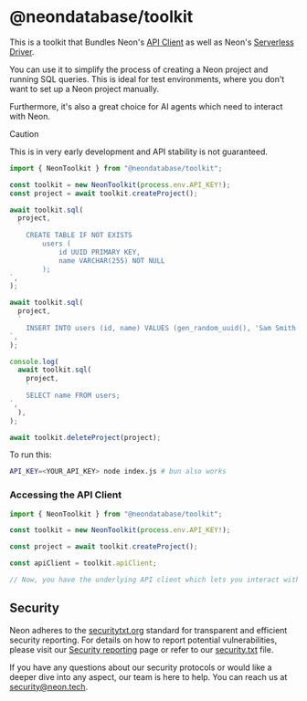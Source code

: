# @neondatabase/toolkit

This is a toolkit that Bundles Neon's [API Client](https://www.npmjs.com/package/@neondatabase/api-client) as well as Neon's [Serverless Driver](https://github.com/neondatabase/serverless).

You can use it to simplify the process of creating a Neon project and running SQL queries. This is ideal for test environments, where you don't want to set up a Neon project manually.

Furthermore, it's also a great choice for AI agents which need to interact with Neon.

> [!CAUTION]
> This is in very early development and API stability is not guaranteed.

```typescript
import { NeonToolkit } from "@neondatabase/toolkit";

const toolkit = new NeonToolkit(process.env.API_KEY!);
const project = await toolkit.createProject();

await toolkit.sql(
  project,
  `
    CREATE TABLE IF NOT EXISTS
        users (
            id UUID PRIMARY KEY,
            name VARCHAR(255) NOT NULL
        );
`,
);

await toolkit.sql(
  project,
  `
    INSERT INTO users (id, name) VALUES (gen_random_uuid(), 'Sam Smith');
`,
);

console.log(
  await toolkit.sql(
    project,
    `
    SELECT name FROM users;
`,
  ),
);

await toolkit.deleteProject(project);
```

To run this:

```bash
API_KEY=<YOUR_API_KEY> node index.js # bun also works
```

### Accessing the API Client

```typescript
import { NeonToolkit } from "@neondatabase/toolkit";

const toolkit = new NeonToolkit(process.env.API_KEY!);

const project = await toolkit.createProject();

const apiClient = toolkit.apiClient;

// Now, you have the underlying API client which lets you interact with Neon's API.
```

## Security

Neon adheres to the [securitytxt.org](https://securitytxt.org/) standard for transparent and efficient security reporting. For details on how to report potential vulnerabilities, please visit our [Security reporting](https://neon.tech/docs/security/security-reporting) page or refer to our [security.txt](https://neon.tech/security.txt) file.

If you have any questions about our security protocols or would like a deeper dive into any aspect, our team is here to help. You can reach us at [security@neon.tech](security@neon.tech).
